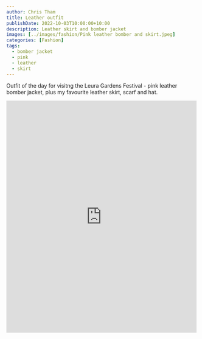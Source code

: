 ```yaml
---
author: Chris Tham
title: Leather outfit
publishDate: 2022-10-03T10:00:00+10:00
description: Leather skirt and bomber jacket
images: [../images/fashion/Pink leather bomber and skirt.jpeg]
categories: [Fashion]
tags:
  - bomber jacket
  - pink
  - leather
  - skirt
---
```


Outfit of the day for visitng the Leura Gardens Festival - pink leather bomber jacket, plus my favourite leather skirt, scarf and hat.

<iframe src="https://www.facebook.com/plugins/post.php?href=https%3A%2F%2Fwww.facebook.com%2Fchris1.tham%2Fposts%2Fpfbid02puJvRkTxjkeFuNWyoJfx36Kvwbm1EvB2uQ7caAXgMHgnDPGQ97UdfjXSuEPUo3xal&show_text=true&width=500" width="500" height="610" style="border:none;overflow:hidden" scrolling="no" frameborder="0" allowfullscreen="true" allow="autoplay; clipboard-write; encrypted-media; picture-in-picture; web-share"></iframe>
